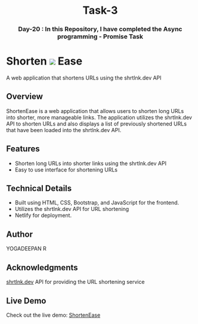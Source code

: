 # <h1 align="center">  Task-3  </h1>
 ### <p align="center"> Day-20 : In this Repository, I have completed the Async programming - Promise Task </p>

# Shorten <img src="https://cdn-icons-png.flaticon.com/32/3214/3214679.png"/> Ease

A web application that shortens URLs using the shrtlnk.dev API

## Overview

ShortenEase is a web application that allows users to shorten long URLs into shorter, more manageable links.
The application utilizes the shrtlnk.dev API to shorten URLs and also displays a list of previously shortened URLs that have been loaded into the shrtlnk.dev API.

## Features

* Shorten long URLs into shorter links using the shrtlnk.dev API
* Easy to use interface for shortening URLs

## Technical Details

* Built using HTML, CSS, Bootstrap, and JavaScript for the frontend.
* Utilizes the shrtlnk.dev API for URL shortening
* Netlify for deployment.

## Author

YOGADEEPAN R

## Acknowledgments

[shrtlnk.dev](https://shrtlnk.dev/developer) API for providing the URL shortening service

## Live Demo

Check out the live demo: [ShortenEase](https://ryd-shortenease.netlify.app)
